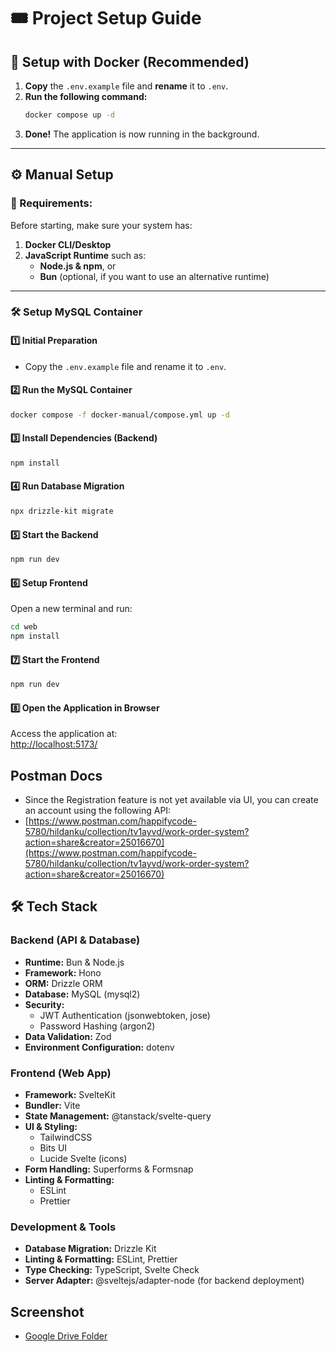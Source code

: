 # 🎟️ Project Setup Guide  

## 🚀 Setup with Docker (Recommended)  

1. **Copy** the `.env.example` file and **rename** it to `.env`.  
2. **Run the following command:**  
   ```sh
   docker compose up -d
   ```  
3. **Done!** The application is now running in the background.  

---

## ⚙️ Manual Setup  

### 📌 Requirements:  
Before starting, make sure your system has:  
1. **Docker CLI/Desktop**  
2. **JavaScript Runtime** such as:  
   - **Node.js & npm**, or  
   - **Bun** (optional, if you want to use an alternative runtime)  

---

### 🛠️ Setup MySQL Container  

#### **1️⃣ Initial Preparation**  
- Copy the `.env.example` file and rename it to `.env`.  

#### **2️⃣ Run the MySQL Container**  
```sh
docker compose -f docker-manual/compose.yml up -d
```

#### **3️⃣ Install Dependencies (Backend)**  
```sh
npm install
```

#### **4️⃣ Run Database Migration**  
```sh
npx drizzle-kit migrate
```

#### **5️⃣ Start the Backend**  
```sh
npm run dev
```

#### **6️⃣ Setup Frontend**  
Open a new terminal and run:  
```sh
cd web
npm install
```

#### **7️⃣ Start the Frontend**  
```sh
npm run dev
```

#### **8️⃣ Open the Application in Browser**  
Access the application at:  
[http://localhost:5173/](http://localhost:5173/)

## Postman Docs  
- Since the Registration feature is not yet available via UI, you can create an account using the following API:  
- [https://www.postman.com/happifycode-5780/hildanku/collection/tv1ayvd/work-order-system?action=share&creator=25016670](https://www.postman.com/happifycode-5780/hildanku/collection/tv1ayvd/work-order-system?action=share&creator=25016670)

## 🛠️ Tech Stack  

### **Backend (API & Database)**  
- **Runtime:** Bun & Node.js  
- **Framework:** Hono  
- **ORM:** Drizzle ORM  
- **Database:** MySQL (mysql2)  
- **Security:**  
  - JWT Authentication (jsonwebtoken, jose)  
  - Password Hashing (argon2)  
- **Data Validation:** Zod  
- **Environment Configuration:** dotenv  

### **Frontend (Web App)**  
- **Framework:** SvelteKit  
- **Bundler:** Vite  
- **State Management:** @tanstack/svelte-query  
- **UI & Styling:**  
  - TailwindCSS  
  - Bits UI  
  - Lucide Svelte (icons)  
- **Form Handling:** Superforms & Formsnap  
- **Linting & Formatting:**  
  - ESLint  
  - Prettier  

### **Development & Tools**  
- **Database Migration:** Drizzle Kit  
- **Linting & Formatting:** ESLint, Prettier  
- **Type Checking:** TypeScript, Svelte Check  
- **Server Adapter:** @sveltejs/adapter-node (for backend deployment)  

## Screenshot  
- [Google Drive Folder](https://drive.google.com/drive/folders/13ZBXQnZ0y0-u1BFZ81MbgNWvX-9Lx6rr?usp=sharing)

